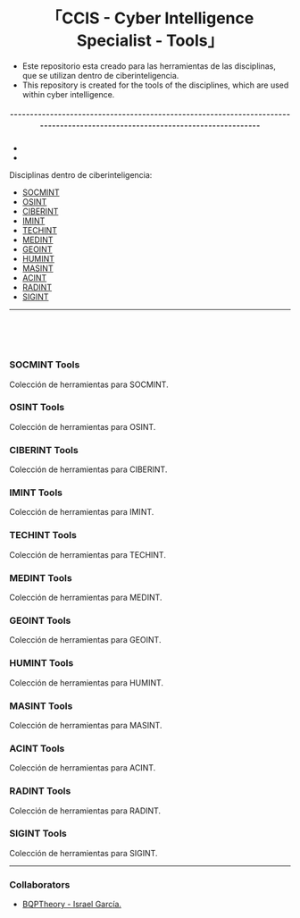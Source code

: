 <!-- BQPTheory-->

<h1 align="center">
  「CCIS - Cyber Intelligence Specialist - Tools」
</h1>

  
- Este repositorio esta creado para las herramientas de las disciplinas, que se utilizan dentro de ciberinteligencia.
- This repository is created for the tools of the disciplines, which are used within cyber intelligence.
<h3 align="center"> 
  ¯¯¯¯¯¯¯¯¯¯¯¯¯¯¯¯¯¯¯¯¯¯¯¯¯¯¯¯¯¯¯¯¯¯¯¯¯¯¯¯¯¯¯¯¯¯¯¯¯¯¯¯¯¯¯¯¯¯¯¯¯¯¯¯¯¯¯¯¯¯¯¯¯¯¯¯¯¯¯¯¯¯¯¯¯¯¯¯¯¯¯¯¯¯¯¯¯¯¯¯¯¯¯¯¯¯¯¯¯¯¯¯¯¯¯¯¯¯¯¯¯¯¯¯¯
</h3>

-  
-   

Disciplinas dentro de ciberinteligencia: 

- [SOCMINT](https://github.com/BQPTheroy/CCIS/blob/main/README.md#socmint-tools)
- [OSINT](https://github.com/BQPTheroy/CCIS/blob/main/README.md#osint-tools)
- [CIBERINT](https://github.com/BQPTheroy/CCIS/blob/main/README.md#ciberint-tools)
- [IMINT](https://github.com/BQPTheroy/CCIS/blob/main/README.md#imint-tools)
- [TECHINT](https://github.com/BQPTheroy/CCIS/blob/main/README.md#techint-tools)
- [MEDINT](https://github.com/BQPTheroy/CCIS/blob/main/README.md#medint-tools)
- [GEOINT](https://github.com/BQPTheroy/CCIS/blob/main/README.md#geoint-tools)
- [HUMINT](https://github.com/BQPTheroy/CCIS/blob/main/README.md#humint-tools)
- [MASINT](https://github.com/BQPTheroy/CCIS/blob/main/README.md#masint-tools)
- [ACINT](https://github.com/BQPTheroy/CCIS/blob/main/README.md#acint-tools)
- [RADINT](https://github.com/BQPTheroy/CCIS/blob/main/README.md#radint-tools)
- [SIGINT](https://github.com/BQPTheroy/CCIS/blob/main/README.md#sigint-tools)



<hr>


<br>
<br>
<br>


### SOCMINT Tools

Colección de herramientas para SOCMINT.

### OSINT Tools

Colección de herramientas para OSINT.

### CIBERINT Tools

Colección de herramientas para CIBERINT.

### IMINT Tools

Colección de herramientas para IMINT.

### TECHINT Tools

Colección de herramientas para TECHINT.

### MEDINT Tools

Colección de herramientas para MEDINT.

### GEOINT Tools

Colección de herramientas para GEOINT.

### HUMINT Tools

Colección de herramientas para HUMINT.

### MASINT Tools

Colección de herramientas para MASINT.

### ACINT Tools

Colección de herramientas para ACINT.

### RADINT Tools

Colección de herramientas para RADINT.

### SIGINT Tools

Colección de herramientas para SIGINT.

<hr>

### Collaborators

- [BQPTheory - Israel García.](https://github.com/BQPTheroy)





